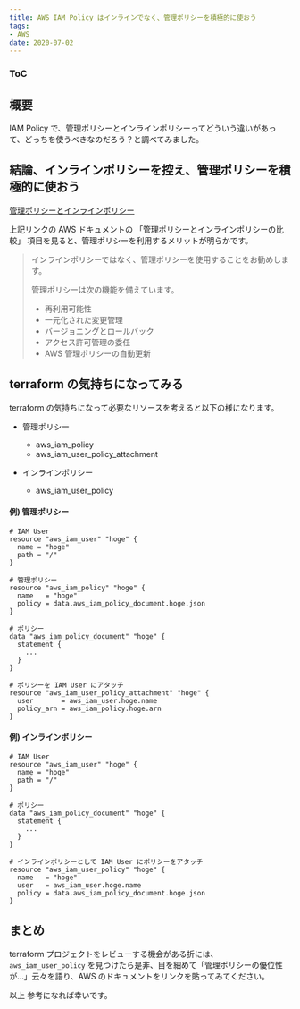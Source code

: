 ```yaml
---
title: AWS IAM Policy はインラインでなく、管理ポリシーを積極的に使おう
tags:
- AWS
date: 2020-07-02
---
```


<div class="toc">
<div class="toc-content">
<h3 class="menu-label">ToC</h3>
<!-- toc -->
</div>
</div>

## 概要

IAM Policy で、管理ポリシーとインラインポリシーってどういう違いがあって、どっちを使うべきなのだろう？と調べてみました。

## 結論、インラインポリシーを控え、管理ポリシーを積極的に使おう

[管理ポリシーとインラインポリシー](https://docs.aws.amazon.com/ja_jp/IAM/latest/UserGuide/access_policies_managed-vs-inline.html)

上記リンクの AWS ドキュメントの 「管理ポリシーとインラインポリシーの比較」 項目を見ると、管理ポリシーを利用するメリットが明らかです。

> インラインポリシーではなく、管理ポリシーを使用することをお勧めします。
>
> 管理ポリシーは次の機能を備えています。
> * 再利用可能性
> * 一元化された変更管理
> * バージョニングとロールバック
> * アクセス許可管理の委任
> * AWS 管理ポリシーの自動更新



## terraform の気持ちになってみる

terraform の気持ちになって必要なリソースを考えると以下の様になります。

* 管理ポリシー
  * aws_iam_policy
  * aws_iam_user_policy_attachment

* インラインポリシー
  * aws_iam_user_policy

#### 例) 管理ポリシー

```
# IAM User
resource "aws_iam_user" "hoge" {
  name = "hoge"
  path = "/"
}

# 管理ポリシー
resource "aws_iam_policy" "hoge" {
  name   = "hoge"
  policy = data.aws_iam_policy_document.hoge.json
}

# ポリシー
data "aws_iam_policy_document" "hoge" {
  statement {
    ...
  }
}

# ポリシーを IAM User にアタッチ
resource "aws_iam_user_policy_attachment" "hoge" {
  user       = aws_iam_user.hoge.name
  policy_arn = aws_iam_policy.hoge.arn
}
```

#### 例) インラインポリシー

```
# IAM User
resource "aws_iam_user" "hoge" {
  name = "hoge"
  path = "/"
}

# ポリシー
data "aws_iam_policy_document" "hoge" {
  statement {
    ...
  }
}

# インラインポリシーとして IAM User にポリシーをアタッチ
resource "aws_iam_user_policy" "hoge" {
  name   = "hoge"
  user   = aws_iam_user.hoge.name
  policy = data.aws_iam_policy_document.hoge.json
}
```

## まとめ

terraform プロジェクトをレビューする機会がある折には、 `aws_iam_user_policy` を見つけたら是非、目を細めて「管理ポリシーの優位性が...」云々を語り、AWS のドキュメントをリンクを貼ってみてください。

以上
参考になれば幸いです。
